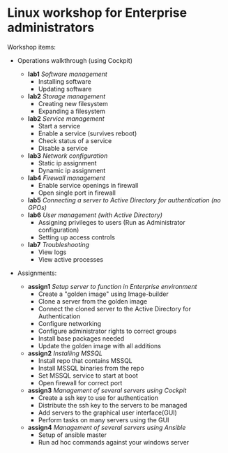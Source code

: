 # Linux workshop for Enterprise administrators

Workshop items:
- Operations walkthrough (using Cockpit)
  - **lab1** *Software management*
    - Installing software
    - Updating software
  - **lab2** *Storage management*
    - Creating new filesystem
    - Expanding a filesystem
  - **lab2** *Service management*
    - Start a service
    - Enable a service (survives reboot)
    - Check status of a service
    - Disable a service
  - **lab3** *Network configuration*
    - Static ip assignment
    - Dynamic ip assignment
  - **lab4** *Firewall management*
    - Enable service openings in firewall
    - Open single port in firewall
  - **lab5** *Connecting a server to Active Directory for authentication (no GPOs)*
  - **lab6** *User management (with Active Directory)*
    - Assigning privileges to users (Run as Administrator configuration)
    - Setting up access controls
  - **lab7** *Troubleshooting*
    - View logs
    - View active processes

- Assignments:
  - **assign1** *Setup server to function in Enterprise environment*
    - Create a "golden image" using Image-builder
    - Clone a server from the golden image
    - Connect the cloned server to the Active Directory for Authentication
    - Configure networking
    - Configure administrator rights to correct groups
    - Install base packages needed
    - Update the golden image with all additions
  - **assign2** *Installing MSSQL*
    - Install repo that contains MSSQL
    - Install MSSQL binaries from the repo
    - Set MSSQL service to start at boot
    - Open firewall for correct port
  - **assign3** *Management of several servers using Cockpit*
    - Create a ssh key to use for authentication
    - Distribute the ssh key to the servers to be managed
    - Add servers to the graphical user interface(GUI)
    - Perform tasks on many servers using the GUI
  - **assign4** *Management of several servers using Ansible*
    - Setup of ansible master
    - Run ad hoc commands against your windows server

